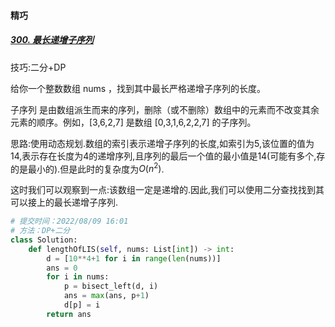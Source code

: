 #### 精巧

##### [300. 最长递增子序列](https://leetcode.cn/problems/longest-increasing-subsequence/)

技巧:二分+DP

给你一个整数数组 nums ，找到其中最长严格递增子序列的长度。

子序列 是由数组派生而来的序列，删除（或不删除）数组中的元素而不改变其余元素的顺序。例如，[3,6,2,7] 是数组 [0,3,1,6,2,2,7] 的子序列。

思路:使用动态规划.数组的索引表示递增子序列的长度,如索引为5,该位置的值为14,表示存在长度为4的递增序列,且序列的最后一个值的最小值是14(可能有多个,存的是最小的).但是此时的复杂度为$O(n^2)$.

这时我们可以观察到一点:该数组一定是递增的.因此,我们可以使用二分查找找到其可以接上的最长递增子序列.

```python
# 提交时间：2022/08/09 16:01
# 方法：DP+二分
class Solution:
    def lengthOfLIS(self, nums: List[int]) -> int:
        d = [10**4+1 for i in range(len(nums))]
        ans = 0
        for i in nums:
            p = bisect_left(d, i)
            ans = max(ans, p+1)
            d[p] = i
        return ans
```



